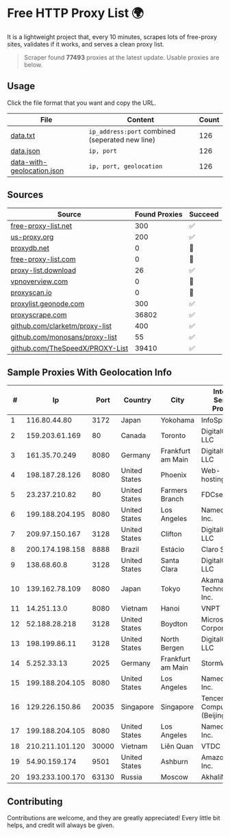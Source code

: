
# Free HTTP Proxy List 🌍

It is a lightweight project that, every 10 minutes, scrapes lots of free-proxy sites, validates if it works, and serves a clean proxy list.


> Scraper found **77493** proxies at the latest update. Usable proxies are below.

## Usage

Click the file format that you want and copy the URL.


|File|Content|Count|
|----|-------|-----|
|[data.txt](https://raw.githubusercontent.com/themiralay/Proxy-List-World/master/data.txt)|`ip_address:port` combined (seperated new line)|126|
|[data.json](https://raw.githubusercontent.com/themiralay/Proxy-List-World/master/data.json)|`ip, port`|126|
|[data-with-geolocation.json](https://raw.githubusercontent.com/themiralay/Proxy-List-World/master/data-with-geolocation.json)|`ip, port, geolocation`|126|

## Sources

|Source|Found Proxies|Succeed|
|------|-------------|-------|
|[free-proxy-list.net](https://free-proxy-list.net)|300|✅|
|[us-proxy.org](https://www.us-proxy.org)|200|✅|
|[proxydb.net](http://proxydb.net)|0|🚫|
|[free-proxy-list.com](https://free-proxy-list.com/?page=&port=&type%5B%5D=http&type%5B%5D=https&up_time=0&search=Search)|0|🚫|
|[proxy-list.download](https://www.proxy-list.download/HTTP)|26|✅|
|[vpnoverview.com](https://vpnoverview.com/privacy/anonymous-browsing/free-proxy-servers)|0|🚫|
|[proxyscan.io](https://www.proxyscan.io)|0|🚫|
|[proxylist.geonode.com](https://proxylist.geonode.com/api/proxy-list?limit=300&page=1&sort_by=lastChecked&sort_type=desc&protocols=http,https)|300|✅|
|[proxyscrape.com](https://api.proxyscrape.com/v2/?request=displayproxies&protocol=http&timeout=10000&country=all&ssl=all&anonymity=all)|36802|✅|
|[github.com/clarketm/proxy-list](https://raw.githubusercontent.com/clarketm/proxy-list/master/proxy-list-raw.txt)|400|✅|
|[github.com/monosans/proxy-list](https://raw.githubusercontent.com/monosans/proxy-list/main/proxies/http.txt)|55|✅|
|[github.com/TheSpeedX/PROXY-List](https://raw.githubusercontent.com/TheSpeedX/PROXY-List/master/http.txt)|39410|✅|


## Sample Proxies With Geolocation Info

|#|Ip|Port|Country|City|Internet Service Provider|
|-|--|----|-------|----|-------------------------|
|1|116.80.44.80|3172|Japan|Yokohama|InfoSphere|
|2|159.203.61.169|80|Canada|Toronto|DigitalOcean, LLC|
|3|161.35.70.249|8080|Germany|Frankfurt am Main|DigitalOcean, LLC|
|4|198.187.28.126|8080|United States|Phoenix|Web-hosting.com|
|5|23.237.210.82|80|United States|Farmers Branch|FDCservers.net|
|6|199.188.204.195|8080|United States|Los Angeles|Namecheap, Inc.|
|7|209.97.150.167|3128|United States|Clifton|DigitalOcean, LLC|
|8|200.174.198.158|8888|Brazil|Estácio|Claro S.A.|
|9|138.68.60.8|3128|United States|Santa Clara|DigitalOcean, LLC|
|10|139.162.78.109|8080|Japan|Tokyo|Akamai Technologies, Inc.|
|11|14.251.13.0|8080|Vietnam|Hanoi|VNPT|
|12|52.188.28.218|3128|United States|Boydton|Microsoft Corporation|
|13|198.199.86.11|3128|United States|North Bergen|DigitalOcean, LLC|
|14|5.252.33.13|2025|Germany|Frankfurt am Main|StormWall s.r.o.|
|15|199.188.204.105|8080|United States|Los Angeles|Namecheap, Inc.|
|16|129.226.150.86|20035|Singapore|Singapore|Tencent Cloud Computing (Beijing) Co|
|17|199.188.204.105|8080|United States|Los Angeles|Namecheap, Inc.|
|18|210.211.101.120|30000|Vietnam|Liên Quan|VTDC|
|19|54.90.159.174|9501|United States|Ashburn|Amazon.com, Inc.|
|20|193.233.100.170|63130|Russia|Moscow|AkhaliNet LLC|



## Contributing

Contributions are welcome, and they are greatly appreciated! Every
little bit helps, and credit will always be given.

